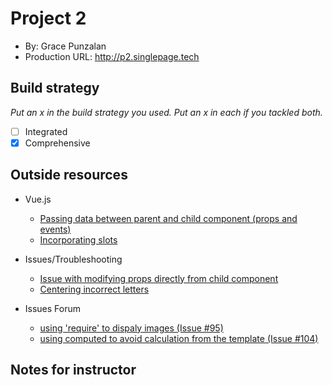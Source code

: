 
# Project 2
- By: Grace Punzalan
- Production URL: <http://p2.singlepage.tech>

## Build strategy
*Put an x in the build strategy you used. Put an x in each if you tackled both.*
- [ ] Integrated
- [X] Comprehensive

## Outside resources
- Vue.js 
    - [Passing data between parent and child component (props and events)](https://vuejs.org/v2/guide/components.html#Reusing-Components)
    - [Incorporating slots](https://vuejs.org/v2/guide/components-slots.html#Slot-Content)

- Issues/Troubleshooting
    - [Issue with modifying props directly from child component](https://michaelnthiessen.com/avoid-mutating-prop-directly)
    - [Centering incorrect letters](https://www.w3.org/Style/Examples/007/center.en.html)

- Issues Forum
    - [using 'require' to dispaly images (Issue #95)](https://github.com/susanBuck/e28-fall19/issues/95)
    - [using computed to avoid calculation from the template (Issue #104) ](https://github.com/susanBuck/e28-fall19/issues/104)



## Notes for instructor
